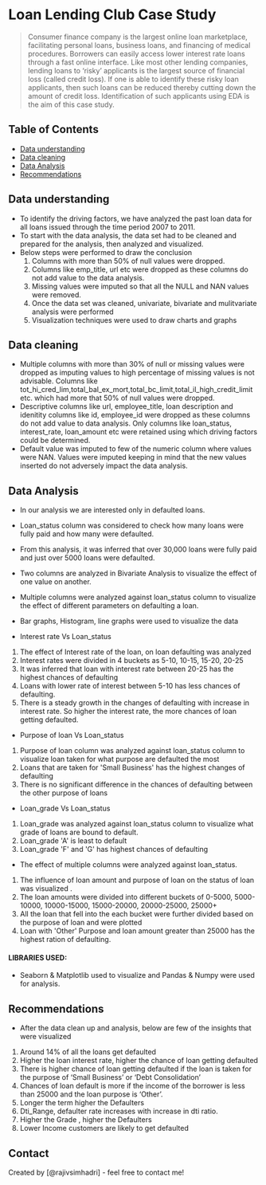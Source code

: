 # Loan Lending Club Case Study
> Consumer finance company is the largest online loan marketplace, facilitating personal loans, business loans, and financing of medical procedures. Borrowers can easily access lower interest rate loans through a fast online interface. Like most other lending companies, lending loans to ‘risky’ applicants is the largest source of financial loss (called credit loss). If one is able to identify these risky loan applicants, then such loans can be reduced thereby cutting down the amount of credit loss. Identification of such applicants using EDA is the aim of this case study.

## Table of Contents
* [Data understanding](#general-information)
* [Data cleaning](#technologies-used)
* [Data Analysis](#conclusions)
* [Recommendations](#acknowledgements)

<!-- You can include any other section that is pertinent to your problem -->

## Data understanding
- To identify the driving factors, we have analyzed the past loan data for all loans issued through the time period 2007 to 2011. 
- To start with the data analysis, the data set had to be cleaned and prepared for the analysis, then analyzed and visualized.
- Below steps were performed to draw the conclusion 
	1. Columns with more than 50% of null values were dropped. 
	2. Columns like emp_title, url etc were dropped as these columns do not add value to the data analysis. 
	3. Missing values were imputed so that all the NULL and NAN values were removed.
	4. Once the data set was cleaned, univariate, bivariate and mulitvariate analysis were performed 
	5. Visualization techniques were used to draw charts and graphs
<!-- You don't have to answer all the questions - just the ones relevant to your project. -->

## Data cleaning
- Multiple columns with more than 30% of null or missing values were dropped as imputing values to high percentage of missing values is not advisable. Columns like    tot_hi_cred_lim,total_bal_ex_mort,total_bc_limit,total_il_high_credit_limit etc. which had more that 50% of null values were dropped. 
- Descriptive columns like url, employee_title, loan description and idenitity columns like id, employee_id were dropped as these columns do not add value to data analysis. Only columns like loan_status, interest_rate, loan_amount etc were retained using which driving factors could be determined. 
- Default value was imputed to few of the numeric column where values were NAN. Values were imputed keeping in mind that the new values inserted do not adversely impact the data analysis.
<!-- You don't have to answer all the questions - just the ones relevant to your project. -->

## Data Analysis
- In our analysis we are interested only in defaulted loans. 
- Loan_status column was considered to check how many loans were fully paid and how many were defaulted.
- From this analysis, it was inferred that over 30,000 loans were fully paid and just over 5000 loans were defaulted.

- Two columns are analyzed in Bivariate Analysis to visualize the effect of one value on another. 
- Multiple columns were analyzed against loan_status column to visualize the effect of different parameters on defaulting a loan.
- Bar graphs, Histogram, line graphs were used to visualize the data
- Interest rate Vs Loan_status	
1) The effect of Interest rate of the loan, on loan defaulting was analyzed
2) Interest rates were divided in 4 buckets as 5-10, 10-15, 15-20, 20-25  
3) It was inferred that loan with interest rate between 20-25 has the highest chances of defaulting
4) Loans with lower rate of interest between 5-10 has less chances of defaulting.
5) There is a steady growth in the changes of defaulting with increase in interest rate. So higher the interest rate, the more chances of loan getting defaulted.

- Purpose of loan Vs Loan_status	
1) Purpose of loan column was analyzed against loan_status column to visualize loan taken for what purpose are defaulted the most
2) Loans that are taken for 'Small Business' has the highest changes of defaulting
3) There is no significant difference in the chances of defaulting between the other purpose of loans

- Loan_grade Vs Loan_status
1) Loan_grade was analyzed against loan_status column to visualize what grade of loans are bound to default.
2) Loan_grade 'A' is least to default
3) Loan_grade 'F' and 'G' has highest chances of defaulting

- The effect of multiple columns were analyzed against loan_status. 
1) The influence of loan amount and purpose of loan on the status of loan was visualized .
2) The loan amounts were divided into different buckets of 0-5000, 5000-10000, 10000-15000, 15000-20000, 20000-25000, 25000+
3) All the loan that fell into the each bucket were further divided based on the purpose of loan and were plotted
4) Loan with 'Other' Purpose and loan amount greater than 25000 has the highest ration of defaulting.

#### LIBRARIES USED:
- Seaborn & Matplotlib used to visualize and Pandas & Numpy were used for analysis.

<!-- As the libraries versions keep on changing, it is recommended to mention the version of library used in this project -->

## Recommendations
- After the data clean up and analysis, below are few of the insights that were visualized
1) Around 14% of all the loans get defaulted
2) Higher the loan interest rate, higher the chance of loan getting defaulted
3) There is higher chance of loan getting defaulted if the loan is taken for the purpose of ‘Small Business’ or ‘Debt Consolidation’
4) Chances of loan default is more if the income of the borrower is less than 25000 and the loan purpose is ‘Other’.
5) Longer the term higher the Defaulters 
6) Dti_Range, defaulter rate increases with increase in dti ratio.
7) Higher the Grade , higher the Defaulters
8) Lower Income customers are likely to get defaulted

## Contact
Created by [@rajivsimhadri] - feel free to contact me!


<!-- Optional -->
<!-- ## License -->
<!-- This project is open source and available under the [... License](). -->

<!-- You don't have to include all sections - just the one's relevant to your project -->
